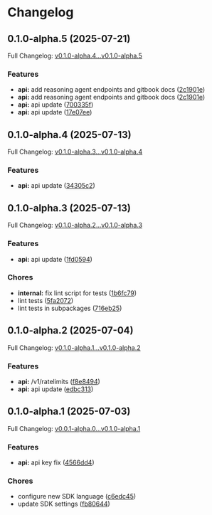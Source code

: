 # Changelog

## 0.1.0-alpha.5 (2025-07-21)

Full Changelog: [v0.1.0-alpha.4...v0.1.0-alpha.5](https://github.com/The-Swarm-Corporation/swarms-client-go/compare/v0.1.0-alpha.4...v0.1.0-alpha.5)

### Features

* **api:** add reasoning agent endpoints and gitbook docs ([2c1901e](https://github.com/The-Swarm-Corporation/swarms-client-go/commit/2c1901ec425d0e9bf511606357789201de9fa7d9))
* **api:** add reasoning agent endpoints and gitbook docs ([2c1901e](https://github.com/The-Swarm-Corporation/swarms-client-go/commit/2c1901ec425d0e9bf511606357789201de9fa7d9))
* **api:** api update ([700335f](https://github.com/The-Swarm-Corporation/swarms-client-go/commit/700335f9aacba005b6209a3f30c42eb2fc1c0109))
* **api:** api update ([17e07ee](https://github.com/The-Swarm-Corporation/swarms-client-go/commit/17e07eed3911c8133b59ef31ec95e8c8e0cd1f2d))

## 0.1.0-alpha.4 (2025-07-13)

Full Changelog: [v0.1.0-alpha.3...v0.1.0-alpha.4](https://github.com/The-Swarm-Corporation/swarms-client-go/compare/v0.1.0-alpha.3...v0.1.0-alpha.4)

### Features

* **api:** api update ([34305c2](https://github.com/The-Swarm-Corporation/swarms-client-go/commit/34305c252849a8db32576c4f64ec762fb7f1291b))

## 0.1.0-alpha.3 (2025-07-13)

Full Changelog: [v0.1.0-alpha.2...v0.1.0-alpha.3](https://github.com/The-Swarm-Corporation/swarms-client-go/compare/v0.1.0-alpha.2...v0.1.0-alpha.3)

### Features

* **api:** api update ([1fd0594](https://github.com/The-Swarm-Corporation/swarms-client-go/commit/1fd05942df449475fc29a4537b69ff9aa4c87578))


### Chores

* **internal:** fix lint script for tests ([1b6fc79](https://github.com/The-Swarm-Corporation/swarms-client-go/commit/1b6fc79b968863a977598be57aeae5055b13ade7))
* lint tests ([5fa2072](https://github.com/The-Swarm-Corporation/swarms-client-go/commit/5fa207261ad9b382465bdc4dae6f421d614b5ba4))
* lint tests in subpackages ([716eb25](https://github.com/The-Swarm-Corporation/swarms-client-go/commit/716eb254021a48a14b12a2ecf942c2fe16ca7821))

## 0.1.0-alpha.2 (2025-07-04)

Full Changelog: [v0.1.0-alpha.1...v0.1.0-alpha.2](https://github.com/The-Swarm-Corporation/swarms-client-go/compare/v0.1.0-alpha.1...v0.1.0-alpha.2)

### Features

* **api:** /v1/ratelimits ([f8e8494](https://github.com/The-Swarm-Corporation/swarms-client-go/commit/f8e8494556731e453520b736c0c589d43b2ef323))
* **api:** api update ([edbc313](https://github.com/The-Swarm-Corporation/swarms-client-go/commit/edbc3131ab23e18f7482d92b000da390c3ef7f5d))

## 0.1.0-alpha.1 (2025-07-03)

Full Changelog: [v0.0.1-alpha.0...v0.1.0-alpha.1](https://github.com/The-Swarm-Corporation/swarms-client-go/compare/v0.0.1-alpha.0...v0.1.0-alpha.1)

### Features

* **api:** api key fix ([4566dd4](https://github.com/The-Swarm-Corporation/swarms-client-go/commit/4566dd48915c822fcd492a4090e2f33e06025c01))


### Chores

* configure new SDK language ([c6edc45](https://github.com/The-Swarm-Corporation/swarms-client-go/commit/c6edc456282fd94f85f66144e92281a23ef1cffc))
* update SDK settings ([fb80644](https://github.com/The-Swarm-Corporation/swarms-client-go/commit/fb80644d4c243bd7313f5b862d5159eb39aa5eed))
